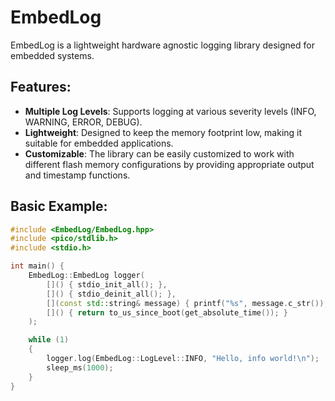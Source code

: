 # EmbedLog

EmbedLog is a lightweight hardware agnostic logging library designed for embedded systems.

## Features:

- **Multiple Log Levels**: Supports logging at various severity levels (INFO, WARNING, ERROR, DEBUG).
- **Lightweight**: Designed to keep the memory footprint low, making it suitable for embedded applications.
- **Customizable**: The library can be easily customized to work with different flash memory configurations by providing appropriate output and timestamp functions.

## Basic Example:

```cpp
#include <EmbedLog/EmbedLog.hpp>
#include <pico/stdlib.h>
#include <stdio.h>

int main() {
    EmbedLog::EmbedLog logger(
        []() { stdio_init_all(); },
        []() { stdio_deinit_all(); },
        [](const std::string& message) { printf("%s", message.c_str()); },
        []() { return to_us_since_boot(get_absolute_time()); }
    );

    while (1)
    {
        logger.log(EmbedLog::LogLevel::INFO, "Hello, info world!\n");
        sleep_ms(1000);
    }
}
```
